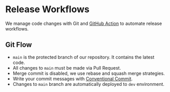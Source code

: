 # Release Workflows 

We manage code changes with Git and [GitHub Action](https://github.com/features/actions) to automate release workflows.

## Git Flow

* `main` is the protected branch of our repository. It contains the latest code.
* All changes to `main` must be made via Pull Request.
* Merge commit is disabled, we use rebase and squash merge strategies.
* Write your commit messages with [Conventional Commit](https://www.conventionalcommits.org/en/v1.0.0/).
* Changes to `main` branch are automatically deployed to `dev` environment.
